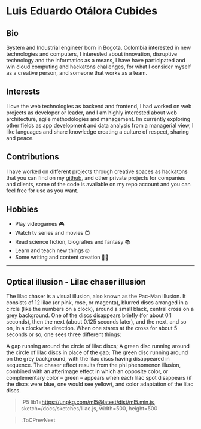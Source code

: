# Luis Eduardo Otálora Cubides

## Bio

System and Industrial engineer born in Bogota, Colombia interested in new technologies and computers, I interested about innovation, disruptive technology and the informatics as a means, I have have participated and win cloud computing and hackatons challenges, for what I consider myself as a creative person, and someone that works as a team.

## Interests

I love the web technologies as backend and frontend, I had worked on web projects as developer or leader, and I am highly interested about web architecture, agile methodologies and management. Im currently exploring other fields as app development and data analysis from a managerial view, I like languages and share knowledge creating a culture of respect, sharing and peace. 


## Contributions

I have worked on different projects through creative spaces as hackatons that you can find on my [github](https://github.com/leotalorac), and other private projects for companies and clients, some of the code is available on my repo account and you can feel free for use as you want. 


## Hobbies

* Play videogames 🎮
* Watch tv series and movies 📺
* Read science fiction, biografies and fantasy 📚
* Learn and teach new things 🤓
* Some writing and content creation ✍🏻

------------------------------------------------------------------

## Optical illusion -  Lilac chaser illusion
The lilac chaser is a visual illusion, also known as the Pac-Man illusion. It consists of 12 lilac (or pink, rose, or magenta), blurred discs arranged in a circle (like the numbers on a clock), around a small black, central cross on a grey background. One of the discs disappears briefly (for about 0.1 seconds), then the next (about 0.125 seconds later), and the next, and so on, in a clockwise direction. When one stares at the cross for about 5 seconds or so, one sees three different things:

A gap running around the circle of lilac discs;
A green disc running around the circle of lilac discs in place of the gap;
The green disc running around on the grey background, with the lilac discs having disappeared in sequence.
The chaser effect results from the phi phenomenon illusion, combined with an afterimage effect in which an opposite color, or complementary color – green – appears when each lilac spot disappears (if the discs were blue, one would see yellow), and color adaptation of the lilac discs.

> :P5 lib1=https://unpkg.com/ml5@latest/dist/ml5.min.js, sketch=/docs/sketches/lilac.js, width=500, height=500

> :ToCPrevNext